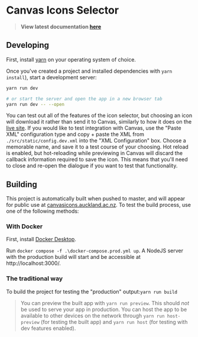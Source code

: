 # Canvas Icons Selector

> **View latest documentation [here](https://ranga-auaha-ako.github.io/canvas-icons/)**

## Developing

First, install [yarn](https://yarnpkg.com/) on your operating system of choice.

Once you've created a project and installed dependencies with `yarn install`), start a development server:

```bash
yarn run dev

# or start the server and open the app in a new browser tab
yarn run dev -- --open
```

You can test out all of the features of the icon selector, but choosing an icon will download it rather than send it to Canvas, similarly to how it does on the [live site](https://canvasicons.auckland.ac.nz/). If you would like to test integration with Canvas, use the "Paste XML" configuration type and copy + paste the XML from `./src/static/config.dev.xml` into the "XML Configuration" box. Choose a memorable name, and save it to a test course of your choosing. Hot reload is enabled, but hot-reloading while previewing in Canvas will discard the callback information required to save the icon. This means that you'll need to close and re-open the dialogue if you want to test that functionality.

## Building

This project is automatically built when pushed to master, and will appear for public use at [canvasicons.auckland.ac.nz](https://canvasicons.auckland.ac.nz/). To test the build process, use one of the following methods:

### With Docker

First, install [Docker Desktop](https://www.docker.com/get-started).

Run `docker compose -f .\docker-compose.prod.yml up`. A NodeJS server with the production build will start and be accessible at http://localhost:3000/.

### The traditional way

To build the project for testing the "production" output:`yarn run build`

> You can preview the built app with `yarn run preview`. This should _not_ be used to serve your app in production. You can host the app to be available to other devices on the network through `yarn run host-preview` (for testing the built app) and `yarn run host` (for testing with dev features enabled).
